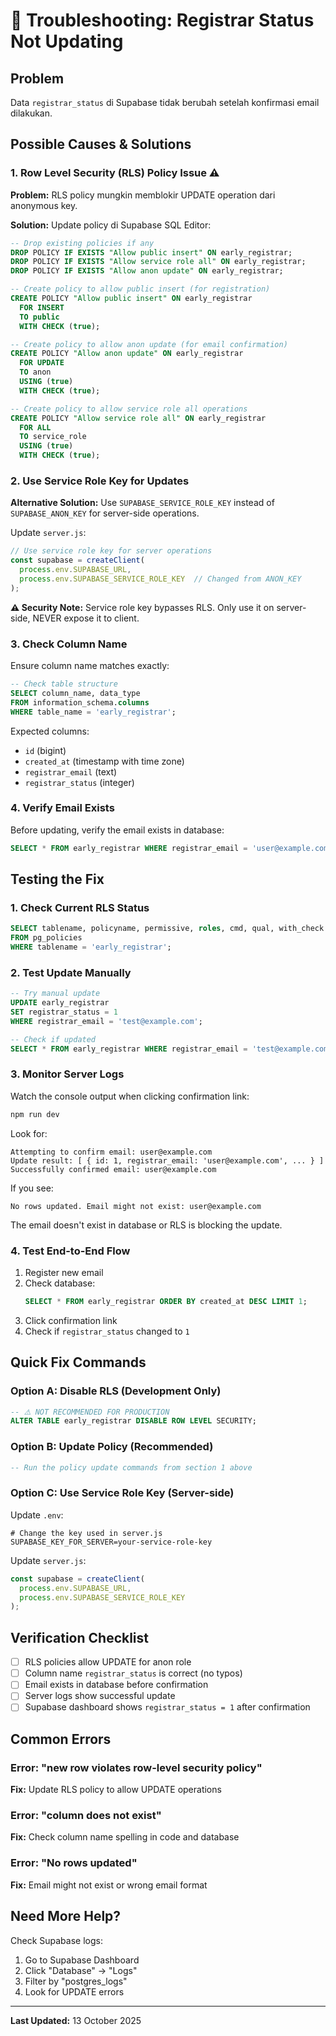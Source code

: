 # 🔧 Troubleshooting: Registrar Status Not Updating

## Problem
Data `registrar_status` di Supabase tidak berubah setelah konfirmasi email dilakukan.

## Possible Causes & Solutions

### 1. Row Level Security (RLS) Policy Issue ⚠️

**Problem:** RLS policy mungkin memblokir UPDATE operation dari anonymous key.

**Solution:** Update policy di Supabase SQL Editor:

```sql
-- Drop existing policies if any
DROP POLICY IF EXISTS "Allow public insert" ON early_registrar;
DROP POLICY IF EXISTS "Allow service role all" ON early_registrar;
DROP POLICY IF EXISTS "Allow anon update" ON early_registrar;

-- Create policy to allow public insert (for registration)
CREATE POLICY "Allow public insert" ON early_registrar
  FOR INSERT
  TO public
  WITH CHECK (true);

-- Create policy to allow anon update (for email confirmation)
CREATE POLICY "Allow anon update" ON early_registrar
  FOR UPDATE
  TO anon
  USING (true)
  WITH CHECK (true);

-- Create policy to allow service role all operations
CREATE POLICY "Allow service role all" ON early_registrar
  FOR ALL
  TO service_role
  USING (true)
  WITH CHECK (true);
```

### 2. Use Service Role Key for Updates

**Alternative Solution:** Use `SUPABASE_SERVICE_ROLE_KEY` instead of `SUPABASE_ANON_KEY` for server-side operations.

Update `server.js`:

```javascript
// Use service role key for server operations
const supabase = createClient(
  process.env.SUPABASE_URL,
  process.env.SUPABASE_SERVICE_ROLE_KEY  // Changed from ANON_KEY
);
```

**⚠️ Security Note:** Service role key bypasses RLS. Only use it on server-side, NEVER expose it to client.

### 3. Check Column Name

Ensure column name matches exactly:

```sql
-- Check table structure
SELECT column_name, data_type 
FROM information_schema.columns 
WHERE table_name = 'early_registrar';
```

Expected columns:
- `id` (bigint)
- `created_at` (timestamp with time zone)
- `registrar_email` (text)
- `registrar_status` (integer)

### 4. Verify Email Exists

Before updating, verify the email exists in database:

```sql
SELECT * FROM early_registrar WHERE registrar_email = 'user@example.com';
```

## Testing the Fix

### 1. Check Current RLS Status

```sql
SELECT tablename, policyname, permissive, roles, cmd, qual, with_check
FROM pg_policies 
WHERE tablename = 'early_registrar';
```

### 2. Test Update Manually

```sql
-- Try manual update
UPDATE early_registrar 
SET registrar_status = 1 
WHERE registrar_email = 'test@example.com';

-- Check if updated
SELECT * FROM early_registrar WHERE registrar_email = 'test@example.com';
```

### 3. Monitor Server Logs

Watch the console output when clicking confirmation link:

```bash
npm run dev
```

Look for:
```
Attempting to confirm email: user@example.com
Update result: [ { id: 1, registrar_email: 'user@example.com', ... } ]
Successfully confirmed email: user@example.com
```

If you see:
```
No rows updated. Email might not exist: user@example.com
```

The email doesn't exist in database or RLS is blocking the update.

### 4. Test End-to-End Flow

1. Register new email
2. Check database:
   ```sql
   SELECT * FROM early_registrar ORDER BY created_at DESC LIMIT 1;
   ```
3. Click confirmation link
4. Check if `registrar_status` changed to `1`

## Quick Fix Commands

### Option A: Disable RLS (Development Only)

```sql
-- ⚠️ NOT RECOMMENDED FOR PRODUCTION
ALTER TABLE early_registrar DISABLE ROW LEVEL SECURITY;
```

### Option B: Update Policy (Recommended)

```sql
-- Run the policy update commands from section 1 above
```

### Option C: Use Service Role Key (Server-side)

Update `.env`:
```env
# Change the key used in server.js
SUPABASE_KEY_FOR_SERVER=your-service-role-key
```

Update `server.js`:
```javascript
const supabase = createClient(
  process.env.SUPABASE_URL,
  process.env.SUPABASE_SERVICE_ROLE_KEY
);
```

## Verification Checklist

- [ ] RLS policies allow UPDATE for anon role
- [ ] Column name `registrar_status` is correct (no typos)
- [ ] Email exists in database before confirmation
- [ ] Server logs show successful update
- [ ] Supabase dashboard shows `registrar_status = 1` after confirmation

## Common Errors

### Error: "new row violates row-level security policy"
**Fix:** Update RLS policy to allow UPDATE operations

### Error: "column does not exist"
**Fix:** Check column name spelling in code and database

### Error: "No rows updated"
**Fix:** Email might not exist or wrong email format

## Need More Help?

Check Supabase logs:
1. Go to Supabase Dashboard
2. Click "Database" → "Logs"
3. Filter by "postgres_logs"
4. Look for UPDATE errors

---

**Last Updated:** 13 October 2025

